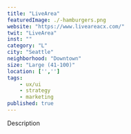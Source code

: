 ```yaml
---
title: "LiveArea"
featuredImage: ./-hamburgers.png
website: "https://www.liveareacx.com/"
twit: "LiveArea"
inst: ""
category: "L"
city: "Seattle"
neighborhood: "Downtown"
size: "Large (41-100)"
location: ['','']
tags:
    - ux/ui
    - strategy
    - marketing
published: true
---
```


Description

